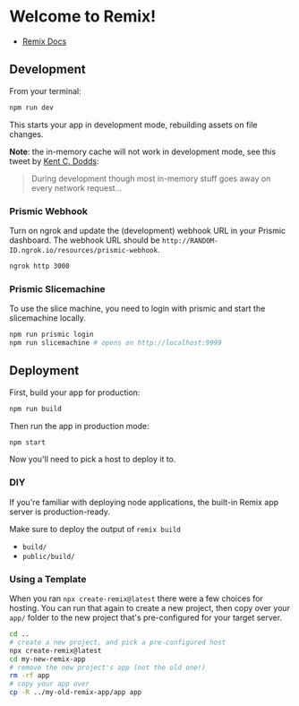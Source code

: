 # Welcome to Remix!

- [Remix Docs](https://remix.run/docs)

## Development

From your terminal:

```sh
npm run dev
```

This starts your app in development mode, rebuilding assets on file changes.

**Note**: the in-memory cache will not work in development mode, see this tweet by [Kent C. Dodds](https://twitter.com/kentcdodds/status/1486127807461670914):

> During development though most in-memory stuff goes away on every network request...

### Prismic Webhook

Turn on ngrok and update the (development) webhook URL in your Prismic dashboard. The webhook URL should be `http://RANDOM-ID.ngrok.io/resources/prismic-webhook`.

```sh
ngrok http 3000
```

### Prismic Slicemachine

To use the slice machine, you need to login with prismic and start the slicemachine locally.

```sh
npm run prismic login
npm run slicemachine # opens on http://localhost:9999
```

## Deployment

First, build your app for production:

```sh
npm run build
```

Then run the app in production mode:

```sh
npm start
```

Now you'll need to pick a host to deploy it to.

### DIY

If you're familiar with deploying node applications, the built-in Remix app server is production-ready.

Make sure to deploy the output of `remix build`

- `build/`
- `public/build/`

### Using a Template

When you ran `npx create-remix@latest` there were a few choices for hosting. You can run that again to create a new project, then copy over your `app/` folder to the new project that's pre-configured for your target server.

```sh
cd ..
# create a new project, and pick a pre-configured host
npx create-remix@latest
cd my-new-remix-app
# remove the new project's app (not the old one!)
rm -rf app
# copy your app over
cp -R ../my-old-remix-app/app app
```
